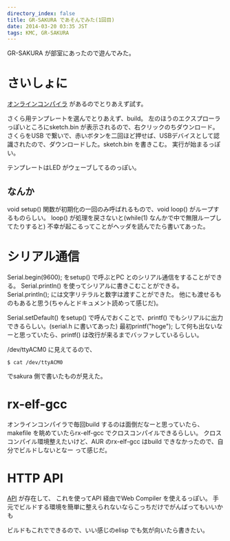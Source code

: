 ```yaml
---
directory_index: false
title: GR-SAKURA であそんでみた(1回目)
date: 2014-03-20 03:35 JST
tags: KMC, GR-SAKURA
---
```

GR-SAKURA が部室にあったので遊んでみた。

# さいしょに
[オンラインコンパイラ](http://japan.renesas.com/gr) があるのでとりあえず試す。

さくら用テンプレートを選んでとりあえず、build。
左のほうのエクスプローラっぽいところにsketch.bin が表示されるので、右クリックのちダウンロード。
さくらをUSB で繋いで、赤いボタンを二回ほど押せば、USBデバイスとして認識されたので、ダウンロードした。sketch.bin を書きこむ。
実行が始まるっぽい。

テンプレートはLED がウェーブしてるのっぽい。

## なんか
void setup() 関数が初期化の一回のみ呼ばれるもので、void loop() がループするものらしい。
loop() が処理を戻さないと(while(1) なんかで中で無限ループしてたりすると) 不幸が起こるってことがヘッダを読んでたら書いてあった。

# シリアル通信
Serial.begin(9600); をsetup() で呼ぶとPC とのシリアル通信をすることができる。
Serial.println() を使ってシリアルに書きこむことができる。
Serial.println(); には文字リテラルと数字は渡すことができた。 他にも渡せるものもあると思う(ちゃんとドキュメント読めって感じだ)。

Serial.setDefault() をsetup() で呼んでおくことで、printf() でもシリアルに出力できるらしい。(serial.h に書いてあった)
最初printf("hoge"); して何も出ないなーと思っていたら、printf() は改行が来るまでバッファしているらしい。

/dev/ttyACM0 に見えてるので、

    $ cat /dev/ttyACM0

でsakura 側で書いたものが見えた。

# rx-elf-gcc
オンラインコンパイラで毎回build するのは面倒だなーと思っていたら、makefile を眺めていたらrx-elf-gcc でクロスコンパイルできるらしい。
クロスコンパイル環境整えたいけど、AUR のrx-elf-gcc はbuild できなかったので、自分でビルドしないとなー って感じだ。

# HTTP API
[API](http://tool-cloud.renesas.com/Renesas/ref/api.html) が存在して、
これを使ってAPI 経由でWeb Compiler を使えるっぽい。
手元でビルドする環境を簡単に整えられないならこっちだけでがんばってもいいかも

ビルドもこれでできるので、いい感じのelisp でも気が向いたら書きたい。
